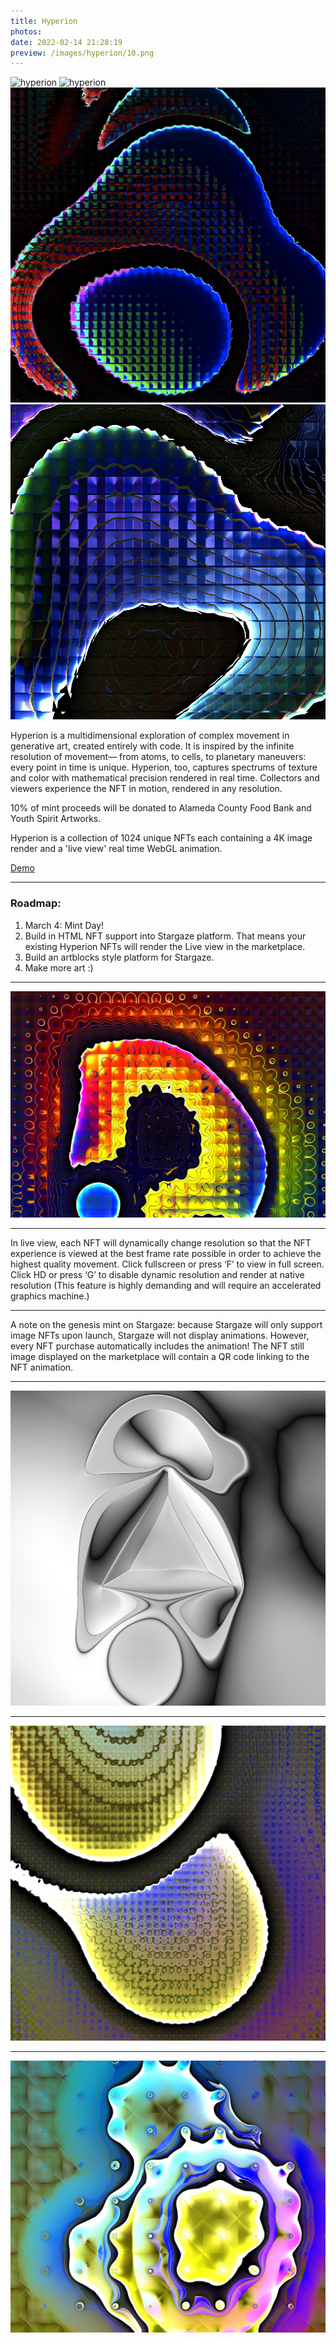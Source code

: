 ```yaml
---
title: Hyperion
photos:
date: 2022-02-14 21:28:19
preview: /images/hyperion/10.png
---
```


![hyperion](/images/hyperion/10.png)
![hyperion](/images/hyperion/1.png)
![hyperion](/images/hyperion/7.png)
![hyperion](/images/hyperion/8.png)

Hyperion is a multidimensional exploration of complex movement in generative art, created entirely with code. It is inspired by the infinite resolution of movement— from atoms, to cells, to planetary maneuvers: every point in time is unique. Hyperion, too, captures spectrums of texture and color with mathematical precision rendered in real time. Collectors and viewers experience the NFT in motion, rendered in any resolution.

10% of mint proceeds will be donated to Alameda County Food Bank and Youth Spirit Artworks.

Hyperion is a collection of 1024 unique NFTs each containing a 4K image render and a 'live view' real time WebGL animation.

[Demo](https://stewart.codes/static/hyperion-demo/)

---

### Roadmap:
1. March 4: Mint Day!
2. Build in HTML NFT support into Stargaze platform. That means your existing Hyperion NFTs will render the Live view in the marketplace.
3. Build an artblocks style platform for Stargaze.
4. Make more art :)


---

![Hyperion](/images/hyperion/6.jpeg)

---

In live view, each NFT will dynamically change resolution so that the NFT experience is viewed at the best frame rate possible in order to achieve the highest quality movement. 
Click fullscreen or press ‘F’ to view in full screen.
Click HD or press ‘G’ to disable dynamic resolution and render at native resolution (This feature is highly demanding and will require an accelerated graphics machine.)

---

A note on the genesis mint on Stargaze: because Stargaze will only support image NFTs upon launch, Stargaze will not display animations. However, every NFT purchase automatically includes the animation! The NFT still image displayed on the marketplace will contain a QR code linking to the NFT animation.

---

![Hyperion](/images/hyperion/2.png)

---

![Hyperion](/images/hyperion/3.png)

---

![Hyperion](/images/hyperion/11.jpg)
